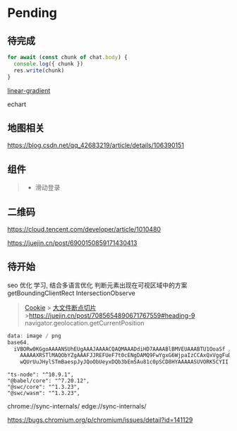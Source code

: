 # Pending

## 待完成

```js
for await (const chunk of chat.body) {
  console.log({ chunk })
  res.write(chunk)
}
```

[linear-gradient](https://developer.mozilla.org/zh-CN/docs/Web/CSS/gradient/linear-gradient)

echart

## 地图相关

<https://blog.csdn.net/qq_42683219/article/details/106390151>

## 组件

> - 滑动登录

## 二维码

<https://cloud.tencent.com/developer/article/1010480>

<https://juejin.cn/post/6900150859171430413>

## 待开始

seo 优化 学习, 结合多语言优化
判断元素出现在可视区域中的方案
getBoundingClientRect
IntersectionObserve

> [Cookie](https://juejin.cn/post/6844904102544031757) > [大文件断点切片](juejin.cn/post/7080527713399750692) ><https://juejin.cn/post/7085654890671767559#heading-9>
> navigator.geolocation.getCurrentPosition

```js
data: image / png
base64,
  iVBORw0KGgoAAAANSUhEUgAAAJAAAACQAQMAAADdiHD7AAAABlBMVEUAAABTU1OoaSf /
    AAAAAXRSTlMAQObYZgAAAFJJREFUeF7t0cENgDAMQ9FwYgxG6WjpaIzCCAxQxVggFuDiCvlLOeRdHR9yzjncHVoq3npu +
    wQUrUuJHylSTmBaespJyJQoObUeyxDQb3bEm5Au81c0pSCD8HYAAAAASUVORK5CYII
```

```
"ts-node": "^10.9.1",
"@babel/core": "^7.20.12",
"@swc/core": "^1.3.23",
"@swc/wasm": "^1.3.23",
```

chrome://sync-internals/
edge://sync-internals/

<https://bugs.chromium.org/p/chromium/issues/detail?id=141129>
